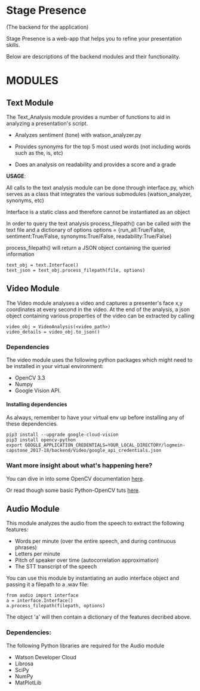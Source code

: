 # Stage Presence
(The backend for the application)

Stage Presence is a web-app that helps you to refine your presentation skills.

Below are descriptions of the backend modules and their functionality.

# MODULES

## Text Module

The Text_Analysis module provides a number of functions to aid in analyzing a presentation's script.

- Analyzes sentiment (tone) with watson_analyzer.py

- Provides synonyms for the top 5 most used words (not including words such as the, is, etc)

- Does an analysis on readability and provides a score and a grade

**USAGE**:

All calls to the text analysis module can be done through interface.py, which serves as a class that integrates the various submodules (watson_analyzer, synonyms, etc)

Interface is a static class and therefore cannot be instantiated as an object

In order to query the text analysis process_filepath() can be called with the text file and a dictionary of options
    options = {run_all:True/False, sentiment:True/False, synonyms:True/False, readability:True/False}

process_filepath() will return a JSON object containing the queried information

```
text_obj = text.Interface()
text_json = text_obj.process_filepath(file, options)
```

## Video Module

The Video module analyses a video and captures a presenter's face x,y coordinates at every second in the video. At the end of the analysis, a json object containing various properties of the video can be extracted by calling

```
video_obj = VideoAnalysis(<video_path>)
video_details = video_obj.to_json()
```

### Dependencies
The video module uses the following python packages which might need to be installed in your virtual environment:
* OpenCV 3.3
* Numpy
* Google Vision API.

#### Installing dependencies

As always, remember to have your virtual env up before installing any of these dependencies.
```
pip3 install --upgrade google-cloud-vision
pip3 install opencv-python
export GOOGLE_APPLICATION_CREDENTIALS=YOUR_LOCAL_DIRECTORY/logmein-capstone_2017-18/backend/Video/google_api_credentials.json

```

### Want more insight about what's happening here?

You can dive in into some OpenCV documentation [here](https://opencv-python-tutroals.readthedocs.io/en/latest/py_tutorials/py_video/py_lucas_kanade/py_lucas_kanade.html#lucas-kanade).

Or read though some basic Python-OpenCV tuts [here](https://pythonprogramming.net/haar-cascade-face-eye-detection-python-opencv-tutorial/?completed=/mog-background-reduction-python-opencv-tutorial/).

## Audio Module
This module analyzes the audio from the speech to extract the following features:
- Words per minute (over the entire speech, and during continuous phrases)
- Letters per minute
- Pitch of speaker over time (autocorrelation approximation)
- The STT transcript of the speech

You can use this module by instantiating an audio interface object and passing it a filepath to a .wav file:

```
from audio import interface
a = interface.Interface()
a.process_filepath(filepath, options)
```

The object 'a' will then contain a dictionary of the features decribed above.

### Dependencies:
The following Python libraries are required for the Audio module
* Watson Developer Cloud
* Librosa
* SciPy
* NumPy
* MatPlotLib

